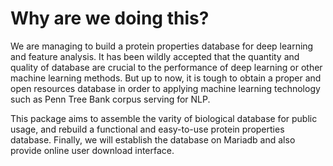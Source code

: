 # Why are we doing this?
  We are managing to build a protein properties database for deep learning and feature analysis. 
It has been wildly accepted that the quantity and quality of database are crucial to the performance of deep learning or other machine learning methods. 
But up to now, it is tough to obtain a proper and open resources database in order to applying machine learning technology such as Penn Tree Bank corpus serving for NLP. 


  This package aims to assemble the varity of biological database for public usage, and rebuild a functional and easy-to-use protein properties database. 
Finally, we will establish the database on Mariadb and also provide online user download interface.
